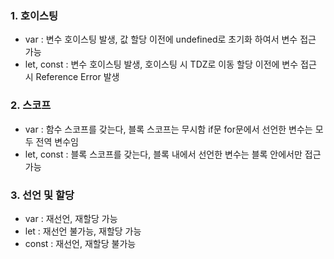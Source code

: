 
### 1. 호이스팅

- var : 변수 호이스팅 발생, 값 할당 이전에 undefined로 초기화 하여서 변수 접근 가능
- let, const : 변수 호이스팅 발생, 호이스팅 시 TDZ로 이동 할당 이전에 변수 접근 시 Reference Error 발생

### 2. 스코프

- var : 함수 스코프를 갖는다, 블록 스코프는 무시함 if문 for문에서 선언한 변수는 모두 전역 변수임
- let, const : 블록 스코프를 갖는다, 블록 내에서 선언한 변수는 블록 안에서만 접근 가능

### 3. 선언 및 할당

- var : 재선언, 재할당 가능
- let : 재선언 불가능, 재할당 가능
- const : 재선언, 재할당 불가능

